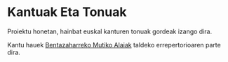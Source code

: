 # Kantuak Eta Tonuak

Proiektu honetan, hainbat euskal kanturen tonuak gordeak izango dira.

Kantu hauek [Bentazaharreko Mutiko Alaiak](http://www.bentazaharrekomutikoalaiak.eus) taldeko errepertorioaren parte dira.

